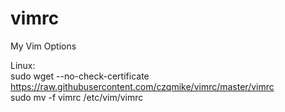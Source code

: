 # vimrc
My Vim Options

Linux:<br/>
sudo wget --no-check-certificate https://raw.githubusercontent.com/czqmike/vimrc/master/vimrc<br/>
sudo mv -f vimrc /etc/vim/vimrc
